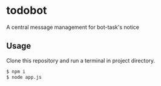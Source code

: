 # todobot
A central message management for bot-task's notice

## Usage

Clone this repository and run a terminal in project directory.

```bash
$ npm i
$ node app.js
```